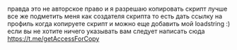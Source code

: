 правда это не авторское право и я разрешаю копировать скрипт лучше все же подметить меня как создателя скрипта то есть дать ссылку на профиль когда копируете скрипт и можно еще добавить мой loadstring :)
если вы не хотите ничего указывать вам следует написать сюда https://t.me/getAccessForCopy
